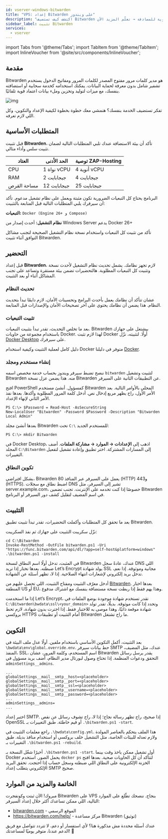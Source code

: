 ```yaml
---
id: vserver-windows-bitwarden
title: "VPS: إعداد Bitwarden على ويندوز"
description: "اكتشف كيف تستضيف Bitwarden بأمان لإدارة كلمات المرور مع تشفير شامل وميزات قوية للمصادقة → تعلّم المزيد الآن"
sidebar_label: تثبيت Bitwarden
services:
  - vserver
---
```


import Tabs from '@theme/Tabs';
import TabItem from '@theme/TabItem';
import InlineVoucher from '@site/src/components/InlineVoucher';

## مقدمة

Bitwarden هو مدير كلمات مرور مفتوح المصدر لكلمات المرور ومفاتيح الدخول يستخدم تشفير شامل بدون معرفة لحماية البيانات. يمكنك استخدامه كخدمة سحابية أو استضافته بنفسك، مع ميزات لتوليد وتخزين وملء بيانات اعتماد قوية تلقائيًا.

![img](https://screensaver01.zap-hosting.com/index.php/s/RwKmstAct5kNQwB/preview)

تفكر تستضيف الخدمة بنفسك؟ هنمشي معك خطوة بخطوة لكيفية الإعداد والتكوين، وكل اللي لازم تعرفه.

<InlineVoucher />

## المتطلبات الأساسية

قبل تثبيت **Bitwarden**، تأكد أن بيئة الاستضافة عندك تلبي المتطلبات التالية لضمان تثبيت سلس وأداء مثالي.

| العتاد      | الحد الأدنى  | توصية ZAP-Hosting          |
| ----------- | ------------ | -------------------------- |
| CPU         | 1 نواة vCPU  | 4 أنوية vCPU               |
| RAM         | 2 جيجابايت   | 4 جيجابايت                 |
| مساحة القرص | 12 جيجابايت  | 25 جيجابايت                |

البرنامج يحتاج كل التبعيات الضرورية تكون مثبتة ويعمل على نظام تشغيل مدعوم. تأكد أن سيرفرك يلبي المتطلبات التالية قبل المتابعة بالتثبيت:

**التبعيات:** `Docker (Engine 26+ و Compose)`

**نظام التشغيل:** أحدث إصدار من Windows Server يدعم Docker 26+

تأكد من تثبيت كل التبعيات واستخدام نسخة نظام التشغيل الصحيحة لتجنب مشاكل التوافق أثناء تثبيت Bitwarden.

## التحضير

قبل إعداد **Bitwarden**، لازم تجهز نظامك. يشمل تحديث نظام التشغيل لأحدث نسخة وتثبيت كل التبعيات المطلوبة. هالتحضيرات تضمن بيئة مستقرة وتساعد على تجنب المشاكل أثناء أو بعد التثبيت.

### تحديث النظام
عشان تتأكد أن نظامك يعمل بأحدث البرامج وتحسينات الأمان، لازم دايمًا تبدأ بتحديث النظام. هذا يضمن أن نظامك يحتوي على آخر تصحيحات الأمان والإصدارات قبل المتابعة.

### تثبيت التبعيات
بعد ما تخلص التحديث، تقدر تبدأ بتثبيت التبعيات. Bitwarden بيشتغل على جهازك باستخدام مجموعة من حاويات Docker. لهذا لازم تثبت Docker أولًا. لتثبيته، نزّل [Docker Desktop](https://docs.docker.com/desktop/setup/install/windows-install/) على سيرفرك.

دليل كامل لعملية التثبيت وكيفية استخدام Docker متوفر في دليلنا [Docker](vserver-windows-docker.md).

### إنشاء مستخدم ومجلد

ننصح تضبط سيرفر ويندوز بحساب خدمة مخصص اسمه `bitwarden` لتثبيت وتشغيل Bitwarden منه. هذا يضمن عزل نسخة Bitwarden عن التطبيقات الثانية على السيرفر.

افتح PowerShell كمسؤول. أنشئ مستخدم Bitwarden المحلي بالأوامر التالية. بعد الأمر الأول، راح يظهر مربع إدخال نص. أدخل كلمة المرور المطلوبة وأكدها. بعدها نفذ الأمر الثاني لإنهاء الإعداد.

```
PS C:\> $Password = Read-Host -AsSecureString
New-LocalUser "Bitwarden" -Password $Password -Description "Bitwarden Local Admin"
```

بعدها أنشئ مجلد Bitwarden تحت `C:\` للمستخدم الجديد:

```
PS C:\> mkdir Bitwarden
```

في Docker Desktop، اذهب إلى **الإعدادات → الموارد → مشاركة الملفات**. أضف المجلد `C:\Bitwarden` إلى المسارات المشتركة. اختر تطبيق وإعادة تشغيل لتفعيل التغييرات.

### تكوين النطاق

بشكل افتراضي، Bitwarden يعمل على السيرفر عبر المنافذ 80 (HTTP) و443 (HTTPS). اضبط نطاق مع سجلات DNS تشير إلى السيرفر، مثل server.example.com، خصوصًا إذا كنت تخدمه على الإنترنت. تجنب تضمين Bitwarden في اسم المضيف لتقليل كشف دور السيرفر أو البرنامج.

## التثبيت
بعد ما تحقق كل المتطلبات وأكملت التحضيرات، تقدر تبدأ تثبيت تطبيق Bitwarden.

نزّل سكريبت التثبيت على جهازك ثم نفذ السكريبت:

```
cd C:\Bitwarden
Invoke-RestMethod -OutFile bitwarden.ps1 -Uri "https://func.bitwarden.com/api/dl/?app=self-host&platform=windows"
.\bitwarden.ps1 -install
```

في المثبت، تدخل أولًا اسم النطاق لنسخة Bitwarden عندك، عادةً سجل DNS اللي ضبطته. بعدها تختار إذا تريد Let’s Encrypt يولد شهادة SSL مجانية وموثوقة. إذا نعم، تدخل بريد إلكتروني لإشعارات انتهاء الصلاحية. إذا لا، تظهر أسئلة عن الشهادة.

أدخل معرّف التثبيت ومفتاح التثبيت، اللي تحصل عليهم من [Bitwarden](https://bitwarden.com/host). بعدها اختار المنطقة US أو EU، وهذا يهم فقط إذا ربطت نسخة مستضافة بنفسك مع اشتراك مدفوع.

إذا ما استخدمت Let’s Encrypt، تقدر تستخدم شهادة موجودة بوضع الملفات في `C:\Bitwarden\bwdata\ssl\<your_domain>` وتحدد إذا كانت موثوقة. بديلًا، تقدر تولد شهادة موقعة ذاتيًا، وهذا موصى به للاختبار فقط. إذا اخترت بدون شهادة، لازم تحط بروكسي HTTPS أمام التثبيت أو تطبيقات Bitwarden ما راح تشتغل.

## التكوين

بعد التثبيت، أكمل التكوين الأساسي باستخدام ملفين. أولًا عدل ملف البيئة في `\bwdata\env\global.override.env`. حط بيانات سيرفر SMTP عندك، مثل المضيف، المنفذ، SSL، اسم المستخدم، وكلمة المرور، عشان Bitwarden يقدر يرسل رسائل التحقق ودعوات المنظمة. إذا تحتاج وصول لبورتال مدير النظام، أضف بريد مسؤول في `adminSettings__admins`.

```
...
globalSettings__mail__smtp__host=<placeholder>
globalSettings__mail__smtp__port=<placeholder>
globalSettings__mail__smtp__ssl=<placeholder>
globalSettings__mail__smtp__username=<placeholder>
globalSettings__mail__smtp__password=<placeholder>
...
adminSettings__admins=
...
```

اختبر إعداد SMTP. إذا صحيح، راح تظهر رسالة نجاح؛ إذا لا، راح تشوف رسائل عن نقص OpenSSL أو قيم خاطئة. طبق التغييرات بـ `.\bitwarden.ps1 -start`.

راجع معلمات التثبيت في `.\bwdata\config.yml`. هذا الملف يتحكم بالعناصر المولدة ولازم تعدله للبيئات الخاصة، مثل التشغيل خلف بروكسي أو استخدام منافذ بديلة. طبق التغييرات بـ `.\bitwarden.ps1 -rebuild`.

أخيرًا شغّل النسخة بـ `.\bitwarden.ps1 -start`. أول تشغيل ممكن ياخذ وقت بينما Docker يحمل الصور. استخدم `docker ps` لتتأكد أن كل الحاويات صحية. بعدها افتح الخزنة الإلكترونية على النطاق اللي ضبطته وسجل حساب إذا احتجت. تحقق البريد الإلكتروني يتطلب إعداد SMTP صحيح.

## الخاتمة والمزيد من الموارد

مبروك! الآن ثبتت وكونفجرت Bitwarden على VPS بنجاح. ننصحك تطّلع على الموارد التالية، اللي ممكن تساعدك أكثر خلال إعداد السيرفر:

- [bitwarden.com](https://bitwarden.com/) - الموقع الرسمي
- https://bitwarden.com/help/ - مركز مساعدة Bitwarden (توثيق)

عندك أسئلة محددة مش مذكورة هنا؟ لأي استفسار أو دعم، لا تتردد تتواصل مع فريق الدعم عندنا، متوفر يوميًا لمساعدتك! 🙂